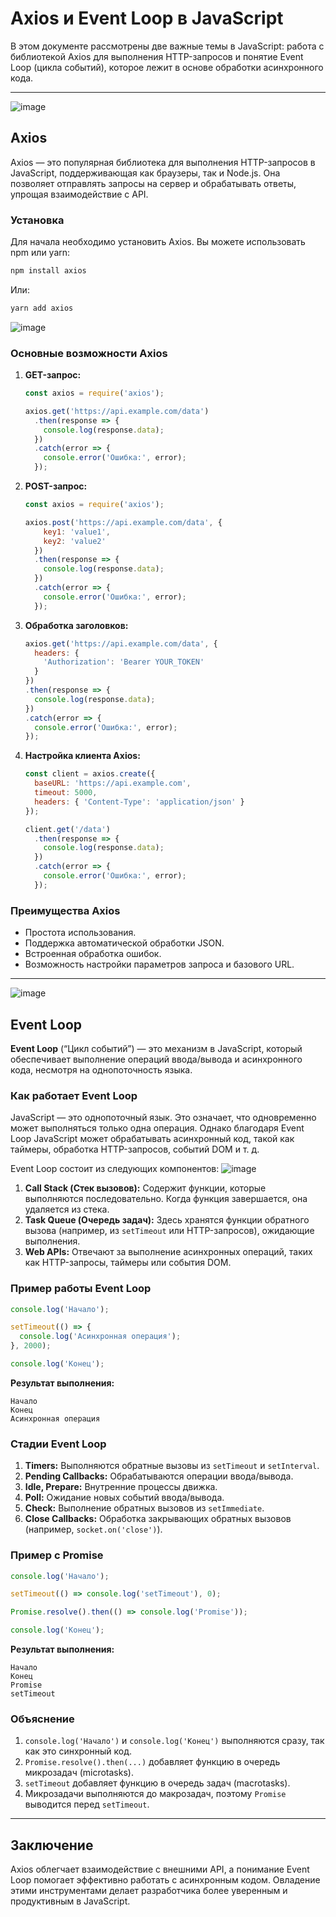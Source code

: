 # Axios и Event Loop в JavaScript

В этом документе рассмотрены две важные темы в JavaScript: работа с библиотекой Axios для выполнения HTTP-запросов и понятие Event Loop (цикла событий), которое лежит в основе обработки асинхронного кода.

---
![image](https://github.com/user-attachments/assets/8f83c61b-6c18-4bf6-96b5-4d6fbaaef963)

## Axios
Axios — это популярная библиотека для выполнения HTTP-запросов в JavaScript, поддерживающая как браузеры, так и Node.js. Она позволяет отправлять запросы на сервер и обрабатывать ответы, упрощая взаимодействие с API.

### Установка

Для начала необходимо установить Axios. Вы можете использовать npm или yarn:

```bash
npm install axios
```

Или:

```bash
yarn add axios
```
![image](https://github.com/user-attachments/assets/7895bff2-fcac-4180-b435-19805a98516f)

### Основные возможности Axios

1. **GET-запрос:**
   ```javascript
   const axios = require('axios');

   axios.get('https://api.example.com/data')
     .then(response => {
       console.log(response.data);
     })
     .catch(error => {
       console.error('Ошибка:', error);
     });
   ```

2. **POST-запрос:**
   ```javascript
   const axios = require('axios');

   axios.post('https://api.example.com/data', {
       key1: 'value1',
       key2: 'value2'
     })
     .then(response => {
       console.log(response.data);
     })
     .catch(error => {
       console.error('Ошибка:', error);
     });
   ```

3. **Обработка заголовков:**
   ```javascript
   axios.get('https://api.example.com/data', {
     headers: {
       'Authorization': 'Bearer YOUR_TOKEN'
     }
   })
   .then(response => {
     console.log(response.data);
   })
   .catch(error => {
     console.error('Ошибка:', error);
   });
   ```

4. **Настройка клиента Axios:**
   ```javascript
   const client = axios.create({
     baseURL: 'https://api.example.com',
     timeout: 5000,
     headers: { 'Content-Type': 'application/json' }
   });

   client.get('/data')
     .then(response => {
       console.log(response.data);
     })
     .catch(error => {
       console.error('Ошибка:', error);
     });
   ```

### Преимущества Axios
- Простота использования.
- Поддержка автоматической обработки JSON.
- Встроенная обработка ошибок.
- Возможность настройки параметров запроса и базового URL.

---

![image](https://github.com/user-attachments/assets/bdb5ca49-1150-453a-9538-255552005e97)


## Event Loop

**Event Loop** (“Цикл событий”) — это механизм в JavaScript, который обеспечивает выполнение операций ввода/вывода и асинхронного кода, несмотря на однопоточность языка.

### Как работает Event Loop
JavaScript — это однопоточный язык. Это означает, что одновременно может выполняться только одна операция. Однако благодаря Event Loop JavaScript может обрабатывать асинхронный код, такой как таймеры, обработка HTTP-запросов, событий DOM и т. д.

Event Loop состоит из следующих компонентов:
![image](https://github.com/user-attachments/assets/05a08484-a286-43a8-abdd-b3c381c326e3)

1. **Call Stack (Стек вызовов):** Содержит функции, которые выполняются последовательно. Когда функция завершается, она удаляется из стека.
2. **Task Queue (Очередь задач):** Здесь хранятся функции обратного вызова (например, из `setTimeout` или HTTP-запросов), ожидающие выполнения.
3. **Web APIs:** Отвечают за выполнение асинхронных операций, таких как HTTP-запросы, таймеры или события DOM.

### Пример работы Event Loop

```javascript
console.log('Начало');

setTimeout(() => {
  console.log('Асинхронная операция');
}, 2000);

console.log('Конец');
```

**Результат выполнения:**
```
Начало
Конец
Асинхронная операция
```


### Стадии Event Loop

1. **Timers:** Выполняются обратные вызовы из `setTimeout` и `setInterval`.
2. **Pending Callbacks:** Обрабатываются операции ввода/вывода.
3. **Idle, Prepare:** Внутренние процессы движка.
4. **Poll:** Ожидание новых событий ввода/вывода.
5. **Check:** Выполнение обратных вызовов из `setImmediate`.
6. **Close Callbacks:** Обработка закрывающих обратных вызовов (например, `socket.on('close')`).

### Пример с Promise

```javascript
console.log('Начало');

setTimeout(() => console.log('setTimeout'), 0);

Promise.resolve().then(() => console.log('Promise'));

console.log('Конец');
```

**Результат выполнения:**
```
Начало
Конец
Promise
setTimeout
```

### Объяснение
1. `console.log('Начало')` и `console.log('Конец')` выполняются сразу, так как это синхронный код.
2. `Promise.resolve().then(...)` добавляет функцию в очередь микрозадач (microtasks).
3. `setTimeout` добавляет функцию в очередь задач (macrotasks).
4. Микрозадачи выполняются до макрозадач, поэтому `Promise` выводится перед `setTimeout`.

---

## Заключение
Axios облегчает взаимодействие с внешними API, а понимание Event Loop помогает эффективно работать с асинхронным кодом. Овладение этими инструментами делает разработчика более уверенным и продуктивным в JavaScript.

